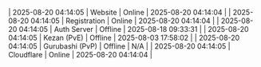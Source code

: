 | 2025-08-20 04:14:05 | Website | Online | 2025-08-20 04:14:04 |
| 2025-08-20 04:14:05 | Registration | Online | 2025-08-20 04:14:04 |
| 2025-08-20 04:14:05 | Auth Server | Offline | 2025-08-18 09:33:31 |
| 2025-08-20 04:14:05 | Kezan (PvE) | Offline | 2025-08-03 17:58:02 |
| 2025-08-20 04:14:05 | Gurubashi (PvP) | Offline | N/A |
| 2025-08-20 04:14:05 | Cloudflare | Online | 2025-08-20 04:14:04 |
